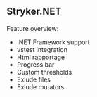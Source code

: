 ## Stryker.NET
Feature overview:
* .NET Framework support
* vstest integration
* Html rapportage
* Progress bar
* Custom thresholds
* Exlude files
* Exlude mutators